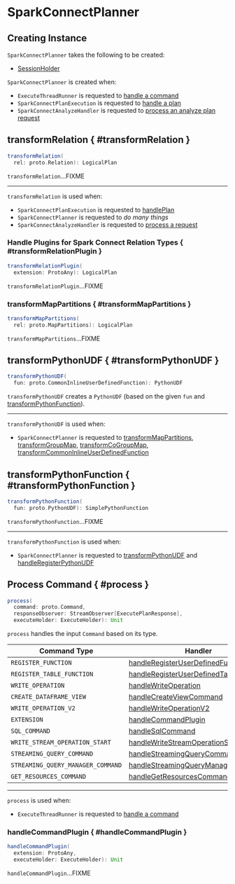 # SparkConnectPlanner

## Creating Instance

`SparkConnectPlanner` takes the following to be created:

* <span id="sessionHolder"> [SessionHolder](SessionHolder.md)

`SparkConnectPlanner` is created when:

* `ExecuteThreadRunner` is requested to [handle a command](ExecuteThreadRunner.md#handleCommand)
* `SparkConnectPlanExecution` is requested to [handle a plan](SparkConnectPlanExecution.md#handlePlan)
* `SparkConnectAnalyzeHandler` is requested to [process an analyze plan request](SparkConnectAnalyzeHandler.md#process)

## transformRelation { #transformRelation }

```scala
transformRelation(
  rel: proto.Relation): LogicalPlan
```

`transformRelation`...FIXME

---

`transformRelation` is used when:

* `SparkConnectPlanExecution` is requested to [handlePlan](SparkConnectPlanExecution.md#handlePlan)
* `SparkConnectPlanner` is requested to _do many things_
* `SparkConnectAnalyzeHandler` is requested to [process a request](SparkConnectAnalyzeHandler.md#process)

### Handle Plugins for Spark Connect Relation Types { #transformRelationPlugin }

```scala
transformRelationPlugin(
  extension: ProtoAny): LogicalPlan
```

`transformRelationPlugin`...FIXME

### transformMapPartitions { #transformMapPartitions }

```scala
transformMapPartitions(
  rel: proto.MapPartitions): LogicalPlan
```

`transformMapPartitions`...FIXME

## transformPythonUDF { #transformPythonUDF }

```scala
transformPythonUDF(
  fun: proto.CommonInlineUserDefinedFunction): PythonUDF
```

`transformPythonUDF` creates a `PythonUDF` (based on the given `fun` and [transformPythonFunction](#transformPythonFunction)).

---

`transformPythonUDF` is used when:

* `SparkConnectPlanner` is requested to [transformMapPartitions](#transformMapPartitions), [transformGroupMap](#transformGroupMap), [transformCoGroupMap](#transformCoGroupMap), [transformCommonInlineUserDefinedFunction](#transformCommonInlineUserDefinedFunction)

## transformPythonFunction { #transformPythonFunction }

```scala
transformPythonFunction(
  fun: proto.PythonUDF): SimplePythonFunction
```

`transformPythonFunction`...FIXME

---

`transformPythonFunction` is used when:

* `SparkConnectPlanner` is requested to [transformPythonUDF](#transformPythonUDF) and [handleRegisterPythonUDF](#handleRegisterPythonUDF)

## Process Command { #process }

```scala
process(
  command: proto.Command,
  responseObserver: StreamObserver[ExecutePlanResponse],
  executeHolder: ExecuteHolder): Unit
```

`process` handles the input `Command` based on its type.

Command Type | Handler
-|-
 `REGISTER_FUNCTION` | [handleRegisterUserDefinedFunction](#handleRegisterUserDefinedFunction)
 `REGISTER_TABLE_FUNCTION` | [handleRegisterUserDefinedTableFunction](#handleRegisterUserDefinedTableFunction)
 `WRITE_OPERATION` | [handleWriteOperation](#handleWriteOperation)
 `CREATE_DATAFRAME_VIEW` | [handleCreateViewCommand](#handleCreateViewCommand)
 `WRITE_OPERATION_V2` | [handleWriteOperationV2](#handleWriteOperationV2)
 `EXTENSION` | [handleCommandPlugin](#handleCommandPlugin)
 `SQL_COMMAND` | [handleSqlCommand](#handleSqlCommand)
 `WRITE_STREAM_OPERATION_START` | [handleWriteStreamOperationStart](#handleWriteStreamOperationStart)
 `STREAMING_QUERY_COMMAND` | [handleStreamingQueryCommand](#handleStreamingQueryCommand)
 `STREAMING_QUERY_MANAGER_COMMAND` | [handleStreamingQueryManagerCommand](#handleStreamingQueryManagerCommand)
 `GET_RESOURCES_COMMAND` | [handleGetResourcesCommand](#handleGetResourcesCommand)

---

`process` is used when:

* `ExecuteThreadRunner` is requested to [handle a command](ExecuteThreadRunner.md#handleCommand)

### handleCommandPlugin { #handleCommandPlugin }

```scala
handleCommandPlugin(
  extension: ProtoAny,
  executeHolder: ExecuteHolder): Unit
```

`handleCommandPlugin`...FIXME
